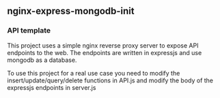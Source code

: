 ## nginx-express-mongodb-init

### API template 
This project uses a simple nginx reverse proxy server
to expose API endpoints to the web. The endpoints are 
written in expressjs and use mongodb as a database.

To use this project for a real use case you need to 
modify the insert/update/query/delete functions in API.js
and modify the body of the expressjs endpoints in server.js

